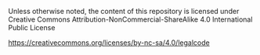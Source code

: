 Unless otherwise noted, the content of this repository is licensed under Creative Commons Attribution-NonCommercial-ShareAlike 4.0 International Public License

https://creativecommons.org/licenses/by-nc-sa/4.0/legalcode
